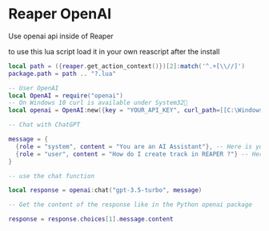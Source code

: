 # Reaper OpenAI

Use openai api inside of Reaper

to use this lua script load it in your own reascript after the install 

```lua
local path = ({reaper.get_action_context()})[2]:match('^.+[\\//]')
package.path = path .. "?.lua"

-- User OpenAI 
local OpenAI = require("openai")
-- On Windows 10 curl is available under System32
local openai = OpenAI:new({key = "YOUR_API_KEY", curl_path=[[C:\Windows\System32\curl.exe]]})

-- Chat with ChatGPT

message = {
  {role = "system", content = "You are an AI Assistant"}, -- Here is your system prompt
  {role = "user", content = "How do I create track in REAPER ?"} -- Here is what the user will send to OpenAI 
}

-- use the chat function 

local response = openai:chat("gpt-3.5-turbo", message)

-- Get the content of the response like in the Python openai package

response = response.choices[1].message.content
```

